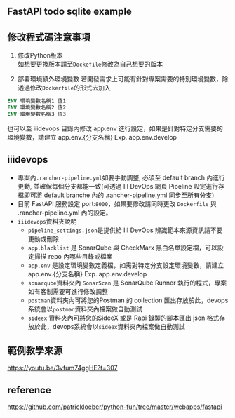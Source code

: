 ## FastAPI todo sqlite example

## 修改程式碼注意事項
1. 修改Python版本  
如想要更換版本請至`Dockefile`修改為自己想要的版本

2. 部署環境額外環境變數
若開發需求上可能有針對專案需要的特別環境變數，除透過修改`Dockerfile`的形式去加入
```dockerfile
ENV 環境變數名稱1 值1
ENV 環境變數名稱2 值2
ENV 環境變數名稱3 值3
```
也可以至 iiidevops 目錄內修改 app.env 進行設定，如果是針對特定分支需要的環境變數，請建立 app.env.{分支名稱} Exp. app.env.develop

## iiidevops
* 專案內`.rancher-pipeline.yml`如要手動調整, 必須至 default branch 內進行更動, 並確保每個分支都能一致(可透過 III DevOps 網頁 Pipeline 設定進行存檔即可將 default branche 內的 .rancher-pipeline.yml 同步至所有分支)
* 目前 FastAPI 服務設定 port:`8000`，如果要修改請同時更改 `Dockerfile` 與 .rancher-pipeline.yml 內的設定。
* `iiidevops`資料夾說明
  * `pipeline_settings.json`是提供給 III DevOps 辨識範本來源資訊請不要更動或刪除
  * `app.blacklist` 是 SonarQube 與 CheckMarx 黑白名單設定檔，可以設定掃描 repo 內哪些目錄或檔案
  * `app.env` 是設定環境變數定義檔，如需對特定分支設定環境變數，請建立 app.env.{分支名稱} Exp. app.env.develop
  * `sonarqube`資料夾內 `SonarScan` 是 SonarQube Runner 執行的程式，專案如有客制需要可進行修改調整
  * `postman`資料夾內可將您的Postman 的 collection 匯出存放於此，devops系統會以`postman`資料夾內檔案做自動測試
  * `sideex` 資料夾內可將您的SideeX 或是 Rapi 錄製的腳本匯出 json 格式存放於此，devops系統會以`sideex`資料夾內檔案做自動測試


## 範例教學來源
https://youtu.be/3vfum74ggHE?t=307

## reference
https://github.com/patrickloeber/python-fun/tree/master/webapps/fastapi

